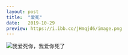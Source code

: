 ```yaml
---
layout: post
title:  "爱死"
date:   2019-10-29 
preview: https://i.ibb.co/jHmqjd6/image.png
---
```


![我爱死你，我爱你死了](https://i.ibb.co/8XqGQJK/image.png)